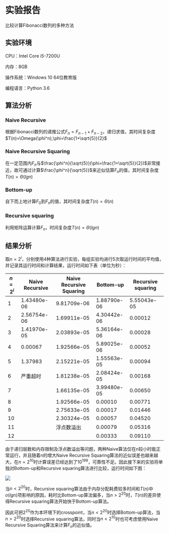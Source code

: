 # 实验报告

比较计算Fibonacci数列的多种方法

## 实验环境

CPU：Intel Core i5-7200U

内存：8GB

操作系统：Windows 10 64位教育版

编程语言：Python 3.6

## 算法分析

### Naive Recursive

根据Fibonacci数列的递推公式$F_n=F_{n-1}+F_{n-2}​$，递归求值，其时间复杂度$T(n)=\Omega(\phi^n),\phi=\frac{1+\sqrt{5}}{2}​$

### Naive Recursive Squaring

在一定范围内$F_n​$与$\frac{\phi^n}{\sqrt{5}}(\phi=\frac{1+\sqrt{5}}{2})​$非常接近，故可通过计算$\frac{\phi^n}{\sqrt{5}}​$来近似估算$F_n​$的值，其时间复杂度$T(n)=\Theta(lgn)​$

### Bottom-up

自下而上地计算$F_0​$到$F_n​$的值，其时间复杂度$T(n)=\Theta(n)​$

### Recursive squaring

利用矩阵运算计算$F_n​$，时间复杂度$T(n)=\Theta(lgn)​$

## 结果分析

取$n=2^i​$，分别使用4种算法进行实验，每组实验均进行5次取运行时间的平均值，并记录其运行时间和计算结果，运行时间如下表（单位为秒）：

| $n=2^i$ | Naive Recursive | Naive Recursive Squaring | Bottom-up   | Recursive squaring |
| ------- | --------------- | ------------------------ | ----------- | ------------------ |
| 1       | 1.43480e-06     | 9.81709e-06              | 1.88790e-06 | 5.55043e-05        |
| 2       | 2.56754e-06     | 1.69911e-05              | 4.30442e-06 | 0.00012            |
| 3       | 1.41970e-05     | 2.03893e-05              | 5.36164e-06 | 0.00028            |
| 4       | 0.00067         | 1.92566e-05              | 5.89025e-06 | 0.00052            |
| 5       | 1.37983         | 2.15221e-05              | 1.55563e-05 | 0.00094            |
| 6       | 严重超时        | 1.81238e-05              | 2.08424e-05 | 0.00168            |
| 7       |                 | 1.66135e-05              | 3.99480e-05 | 0.00650            |
| 8       |                 | 1.92566e-05              | 0.00010     | 0.00771            |
| 9       |                 | 2.75633e-05              | 0.00017     | 0.01446            |
| 10      |                 | 2.30324e-05              | 0.00057     | 0.04520            |
| 11      |                 | 浮点数溢出               | 0.00079     | 0.05316            |
| 12      |                 |                          | 0.00333     | 0.09110            |

由于递归层数和内存限制及浮点数溢出等问题，两种Naive算法仅在n较小时能正常运行，并且随着n的增大Naive Recursive Squaring算法的近似误差也越来越大，在$n=2^{10}​$时计算误差已经达到了$10^{199}​$，可靠性不足。因此接下来的实验将单独对Bottom-up和Recursive squaring算法进行比较，运行时间如下图：

![](C:\Projects\Homeworks\Algorithms\HW2\3\Figure_1.png)

当$n<2^{20}​$时，Recursive squaring算法由于内存分配耗费较多时间和$T(n)​$中$o(lgn)​$项影响的原因，耗时比Bottom-up算法偏多，当$n>2^{20}​$时，$T(n)​$的差异使得Recursive squaring算法开始快于Bottom-up算法。

因此可把$2^{20}$作为本环境下的crosspoint，当$n<2^{20}$时选择Bottom-up算法，当$n>2^{20}$时选择Recursive squaring算法，同时当$n<2^{10}$时也可考虑使用Naive Recursive Squaring算法来计算$F_n​$的近似值。